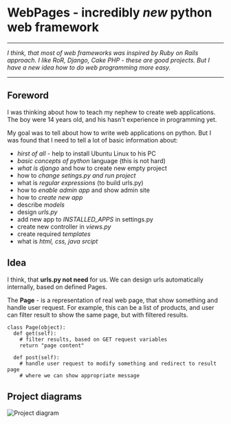 WebPages - incredibly ***new*** python web framework
=======

***
*I think, that most of web frameworks was inspired by Ruby on Rails approach. I like RoR, Django, Cake PHP - these are good projects. But I have a new idea how to do web programming more easy.*
***


Foreword
--------

I was thinking about how to teach my nephew to create web applications. The boy were 14 years old, and his hasn't experience in programming yet.

My goal was to tell about how to write web applications on python. But I was found that I need to tell a lot of basic information about:
 - *hirst of all* - help to install Ubuntu Linux to his PC
 - *basic concepts of python* language (this is not hard)
 - *what is django* and how to create new empty project
 - how to *change setings.py and run project*
  - what is *regular expressions* (to build urls.py)
  - how to *enable admin app* and show admin site
 - how to *create new app*
  - describe *models*
  - design *urls.py*
  - add new app to *INSTALLED_APPS* in settings.py
  - create new controller in *views.py*
  - create required *templates*
 - what is *html, css, java srcipt*


Idea
--------

I think, that **urls.py not need** for us. We can design urls automatically internally, based on defined Pages.

The **Page** - is a representation of real web page, that show something and handle user request. For example, this can be a list of products, and user can filter result to show the same page, but with filtered results.

    class Page(object):
      def get(self):
        # filter results, based on GET request variables
        return "page content"
      
      def post(self):
        # handle user request to modify something and redirect to result page
        # where we can show appropriate message


Project diagrams
--------

![Project diagram](https://raw.github.com/1st/webpages/master/rapidpy_framework_diagram.png "Project diagram")
